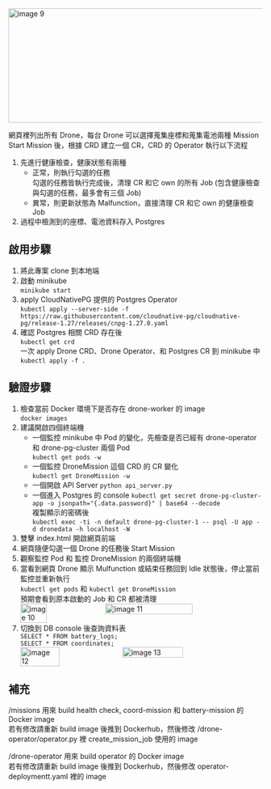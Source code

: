 <img width="604" height="226" alt="image 9" src="https://github.com/user-attachments/assets/48e541f7-3413-4dc7-8558-4192fc1e5eee" />  

網頁裡列出所有 Drone，每台 Drone 可以選擇蒐集座標和蒐集電池兩種 Mission  
Start Mission 後，根據 CRD 建立一個 CR，CRD 的 Operator 執行以下流程  

1. 先進行健康檢查，健康狀態有兩種
   - 正常，則執行勾選的任務  
      勾選的任務皆執行完成後，清理 CR 和它 own 的所有 Job (包含健康檢查與勾選的任務，最多會有三個 Job)
   - 異常，則更新狀態為 Malfunction，直接清理 CR  和它 own 的健康檢查 Job  
2. 過程中檢測到的座標、電池資料存入 Postgres  

## 啟用步驟

1. 將此專案 clone 到本地端  
2. 啟動 minikube  
   `minikube start`
3. apply CloudNativePG 提供的 Postgres Operator  
   `kubectl apply --server-side -f https://raw.githubusercontent.com/cloudnative-pg/cloudnative-pg/release-1.27/releases/cnpg-1.27.0.yaml`  
4. 確認 Postgres 相關 CRD 存在後  
   `kubectl get crd`  
   一次 apply Drone CRD、Drone Operator、和 Postgres CR 到 minikube 中  
   `kubectl apply -f .`     

## 驗證步驟

1. 檢查當前 Docker 環境下是否存在 drone-worker 的 image  
   `docker images`  
2. 建議開啟四個終端機
   - 一個監控 minikube 中 Pod 的變化，先檢查是否已經有 drone-operator 和 drone-pg-cluster 兩個 Pod  
      `kubectl get pods -w` 
   - 一個監控 DroneMission 這個 CRD 的 CR 變化  
      `kubectl get DroneMission -w` 
   - 一個開啟 API Server
      `python api_server.py` 
   - 一個進入 Postgres 的 console
      `kubectl get secret drone-pg-cluster-app -o jsonpath="{.data.password}" | base64 --decode`  
      複製顯示的密碼後  
      `kubectl exec -ti -n default drone-pg-cluster-1 -- psql -U app -d dronedata -h localhost -W`
3. 雙擊 index.html 開啟網頁前端 
4. 網頁隨便勾選一個 Drone 的任務後 Start Mission  
5. 觀察監控 Pod 和 監控 DroneMission 的兩個終端機  
6. 當看到網頁 Drone 顯示 Mulfunction 或結束任務回到 Idle 狀態後，停止當前監控並重新執行  
   `kubectl get pods` 和 `kubectl get DroneMission`  
   預期會看到原本啟動的 Job 和 CR 都被清理  
   <div style="display:flex; gap:10px;">
     <img src="https://github.com/user-attachments/assets/3e067fb6-0337-48c7-8cfe-e86a28c7230f" alt="image 10" style="width:33%; height:auto;" />
     <img src="https://github.com/user-attachments/assets/8159dc78-394d-45e3-9faa-aaf60c0eeefa" alt="image 11" style="width:60%; height:auto;" />
   </div>
7. 切換到 DB console 後查詢資料表   
   `SELECT * FROM battery_logs;`  
   `SELECT * FROM coordinates;`
   <div style="display:flex; gap:10px; align-items:flex-start;">
     <img src="https://github.com/user-attachments/assets/35098d5b-1674-4e7b-8da3-16ff8d47a001" alt="image 12" style="width:40%; height:auto;" />
     <img src="https://github.com/user-attachments/assets/aa8e526c-2412-435d-8fc1-ab6e6a09de9b" alt="image 13" style="width:50%; height:auto;" />
   </div>


## 補充
  
/missions 用來 build health check, coord-mission 和 battery-mission 的 Docker image  
若有修改請重新 build image 後推到 Dockerhub，然後修改 /drone-operator/operator.py 裡 create_mission_job 使用的 image  

/drone-operator 用來 build operator 的 Docker image  
若有修改請重新 build image 後推到 Dockerhub，然後修改 operator-deploymentt.yaml 裡的 image  